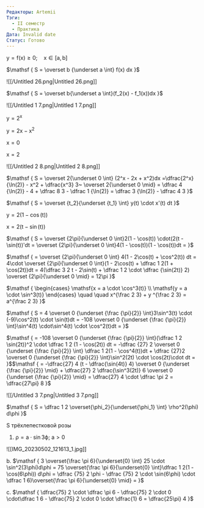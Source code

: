 ```yaml
---
Редакторы: Artemii
Тэги:
  - II семестр
  - Практика
Дата: Invalid date
Статус: Готово
---
```

$\mathsf  
{  
y = f(x) \ge 0;\quad x \in [a, b]  
}$

$\mathsf  
{  
S = \overset b {\underset a \int} f(x) dx  
}$

![[/Untitled 26.png|Untitled 26.png]]

$\mathsf  
{  
S = \overset b{\underset a \int}(f_2(x) - f_1(x))dx  
}$

![[/Untitled 1 7.png|Untitled 1 7.png]]

$\mathsf  
{  
y = 2^x  
}$

$\mathsf  
{  
y = 2x - x^2  
}$

$\mathsf  
{  
x = 0  
}$

$\mathsf  
{  
x = 2  
}$

![[/Untitled 2 8.png|Untitled 2 8.png]]

$\mathsf  
{  
S = \overset 2{\underset 0 \int} (2^x - 2x + x^2)dx =\dfrac{2^x}{\ln(2)} - x^2 + \dfrac{x^3} 3~ \overset 2{\underset 0 \mid} = \dfrac 4 {\ln(2)} - 4 + \dfrac 8 3 - \dfrac 1 {\ln(2)} = \dfrac 3 {\ln(2)} - \dfrac 4 3  
}$  
  

$\mathsf  
{  
S = \overset {t_2}{\underset {t_1} \int} y(t) \cdot x'(t) dt  
}$

$\mathsf  
{  
y = 2(1 - \cos(t))  
}$

$\mathsf  
{  
x = 2(t - \sin(t))  
}$

$\mathsf  
{  
S = \overset {2\pi}{\underset 0 \int}2(1 - \cos(t)) \cdot(2(t - \sin(t))'dt = \overset {2\pi}{\underset 0 \int}4(1 - \cos(t))(1 - \cos(t))dt =  
}$

$\mathsf  
{  
= \overset {2\pi}{\underset 0 \int} 4(1 - 2\cos(t) + \cos^2(t)) dt = 4\cdot \overset {2\pi}{\underset 0 \int}(1 - 2\cos(t) + \dfrac 1 2(1 + \cos(2t))dt = 4(\dfrac 3 2 t - 2\sin(t) + \dfrac 1 2 \cdot \dfrac {\sin(2t)} 2) \overset {2\pi}{\underset 0 \mid} = 12\pi  
}$  
  

$\mathsf  
{  
\begin{cases}  
\mathsf{x = a \cdot \cos^3(t)} \\  
\mathsf{y = a \cdot \sin^3(t)}  
\end{cases} \quad \quad x^{\frac 2 3} + y ^{\frac 2 3} = a^{\frac 2 3}  
}$

$\mathsf  
{  
S = 4 \overset 0 {\underset {\frac {\pi}{2}} \int}3\sin^3(t) \cdot (-9)\cos^2(t) \cdot \sin(t)dt = -108 \overset 0 {\underset {\frac {\pi}{2}} \int}\sin^4(t) \cdot\sin^4(t) \cdot \cos^2(t)dt =  
}$

$\mathsf  
{  
= -108 \overset 0 {\underset {\frac {\pi}{2}} \int}(\dfrac 1 2 \sin(2t))^2 \cdot \dfrac 1 2 (1 - \cos(2t)) dt = -\dfrac {27} 2 \overset 0 {\underset {\frac {\pi}{2}} \int} \dfrac 1 2(1 - \cos^4(t))dt + \dfrac {27}2 \overset 0 {\underset {\frac {\pi}{2}} \int}\sin^2(2t) \cdot \cos(2t)\cdot dt =  
}$$\mathsf  
{  
= -\dfrac{27} 4 (t - \dfrac{\sin(4t)} 4) \overset 0 {\underset {\frac {\pi}{2}} \mid} + \dfrac{27} 2 \dfrac{\sin^3(2t)} 6 \overset 0 {\underset {\frac {\pi}{2}} \mid} = \dfrac{27} 4  
\cdot \dfrac \pi 2 = \dfrac{27\pi} 8  
}$

![[/Untitled 3 7.png|Untitled 3 7.png]]

  
  
  
$\mathsf  
{  
S = \dfrac 1 2 \overset{\phi_2}{\underset{\phi_1} \int} \rho^2(\phi) d\phi  
}$

  

$\mathsf S$ трёхлепестковой розы

1. $\mathsf  
    {  
    \rho = a\cdot\sin3\phi;\ a > 0  
    }$

![[IMG_20230502_121613_1.jpg]]

b. $\mathsf  
{  
3 \overset{\frac \pi 6}{\underset{0} \int} 25 \cdot \sin^2(3\phi)d\phi = 75 \overset{\frac \pi 6}{\underset{0} \int}\dfrac 1 2(1 - \cos(6\phi)) d\phi = \dfrac {75} 2 \phi - \dfrac {75} 2 \cdot \sin(6\phi) \cdot \dfrac 1 6)\overset{\frac \pi 6}{\underset{0} \mid} =  
}$

c. $\mathsf  
{  
\dfrac{75} 2 \cdot \dfrac \pi 6 - \dfrac{75} 2 \cdot 0 \cdot\dfrac 1 6 - \dfrac{75} 2 \cdot 0 \cdot \dfrac{1} 6 = \dfrac{25\pi} 4  
}$